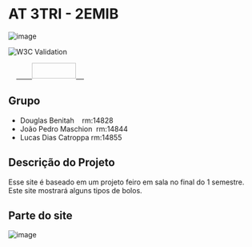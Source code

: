 # AT 3TRI - 2EMIB

![image](https://user-images.githubusercontent.com/84139409/196744219-2ad057c8-2bd1-41ce-945e-bb9787d077ee.png)

![W3C Validation](https://img.shields.io/w3c-validation/html?targetUrl=https%3A%2F%2F2emib-ac1.github.io%2F2emib-ac1%2F)

<p>    <a href="https://jigsaw.w3.org/css-validator/check/referer">        <img style="border:0;width:88px;height:31px"            src="https://jigsaw.w3.org/css-validator/images/vcss-blue"            alt="CSS válido!" />    </a>
</p>

## Grupo
- Douglas Benitah    rm:14828
- João Pedro Maschion  rm:14844
- Lucas Dias Catroppa rm:14855

## Descrição do Projeto
Esse site é baseado em um projeto feiro em sala no final do 1 semestre. Este site mostrará alguns tipos de bolos.

## Parte do site
![image](https://user-images.githubusercontent.com/84139438/203563907-5472055e-4df1-48af-8637-3a36257066cd.png)
